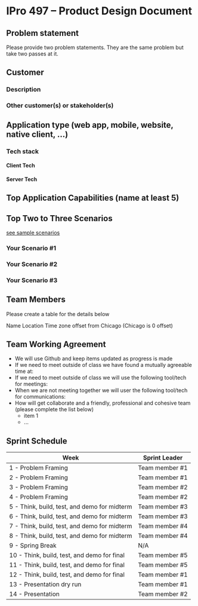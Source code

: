 # IPro 497 – Product Design Document

## Problem statement
Please provide two problem statements.  They are the same problem but take two passes at it.

 
## Customer
### Description

### Other customer(s) or stakeholder(s)

 
## Application type (web app, mobile, website, native client, …)
 
### Tech stack

#### Client Tech 
#### Server Tech
 
## Top Application Capabilities (name at least 5)

## Top Two to Three Scenarios
[see sample scenarios](https://github.com/mschray/IPro497Sample/blob/main/Examples/ScenarioExample.md)

### Your Scenario #1
### Your Scenario #2
### Your Scenario #3

## Team Members
Please create a table for the details below 

Name	Location	Time zone offset from Chicago (Chicago is 0 offset)
		
		
		

## Team Working Agreement
- We will use Github and keep items updated as progress is made
- If we need to meet outside of class we have found a mutually agreeable time at:
- If we need to meet outside of class we will use the following tool/tech for meetings: 
- When we are not meeting together we will user the following tool/tech for communications: 
- How will get collaborate and a friendly, professional and cohesive team (please complete the list below)
  - item 1
  - ...

## Sprint Schedule

| Week | Sprint Leader |
| --------  | ------------------- |
| 1 - Problem Framing                                 | Team member #1              |
| 2 - Problem Framing                                 | Team member #1             |
| 3 - Problem Framing                                 | Team member #2|
| 4 - Problem Framing                                 | Team member #2|
| 5 - Think, build, test, and demo for midterm        | Team member #3 |
| 6 - Think, build, test, and demo for midterm        | Team member #3 |
| 7 - Think, build, test, and demo for midterm        | Team member #4|
| 8 - Think, build, test, and demo for midterm        | Team member #4|
| 9 - Spring Break                                    | N/A               |
| 10 - Think, build, test, and demo for final	      |  Team member #5      |
| 11 - Think, build, test, and demo for final         | Team member #5          |
| 12 - Think, build, test, and demo for final         | Team member #1          |
| 13 - Presentation dry run                           | Team member #1   |
| 14 - Presentation                                   | Team member #2|


